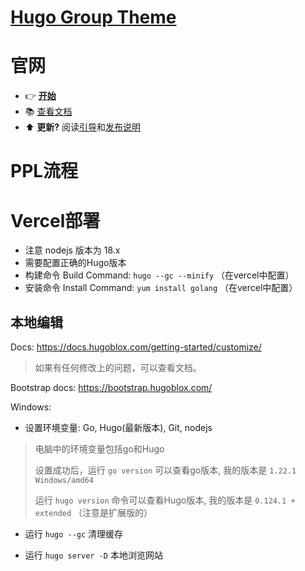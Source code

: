 # [Hugo Group Theme](https://github.com/HugoBlox/theme-research-group)

# 官网

- 👉 [**开始**](https://hugoblox.com/templates/)
- 📚 [查看文档](https://docs.hugoblox.com/)
- ⬆️ **更新?** 阅读[引导](https://docs.hugoblox.com/)和[发布说明](https://github.com/HugoBlox/hugo-blox-builder/releases)

# PPL流程

# Vercel部署

- 注意 nodejs 版本为 18.x
- 需要配置正确的Hugo版本
- 构建命令 Build Command: `hugo --gc --minify` （在vercel中配置）
- 安装命令 Install Command: `yum install golang` （在vercel中配置）

## 本地编辑

Docs: https://docs.hugoblox.com/getting-started/customize/

> 如果有任何修改上的问题，可以查看文档。

Bootstrap docs: https://bootstrap.hugoblox.com/

Windows:

- 设置环境变量: Go, Hugo(最新版本), Git, nodejs

> 电脑中的环境变量包括go和Hugo
>
> 设置成功后，运行 `go version` 可以查看go版本, 我的版本是 `1.22.1 Windows/amd64`
> 
> 运行 `hugo version` 命令可以查看Hugo版本, 我的版本是 `0.124.1 + extended` （注意是扩展版的）

- 运行 `hugo --gc` 清理缓存

- 运行 `hugo server -D` 本地浏览网站

